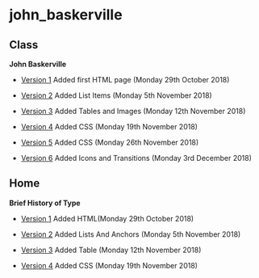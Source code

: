 # john_baskerville


## Class

<b>John Baskerville</b> 

- [Version 1](https://hopemcilroy.github.io/john_baskerville/baskerville1.html) 
Added first HTML page (Monday 29th October 2018)

- [Version 2](https://hopemcilroy.github.io/john_baskerville/baskerville2.html) 
Added List Items (Monday 5th November 2018)

- [Version 3](https://hopemcilroy.github.io/john_baskerville/baskerville3.html) 
Added Tables and Images (Monday 12th November 2018)

- [Version 4](https://hopemcilroy.github.io/john_baskerville/baskerville4.html) 
Added CSS (Monday 19th November 2018)

- [Version 5](https://hopemcilroy.github.io/john_baskerville/baskerville5.html) 
Added CSS (Monday 26th November 2018)

- [Version 6](https://hopemcilroy.github.io/john_baskerville/baskerville6.html) 
Added Icons and Transitions (Monday 3rd December 2018)


## Home


<b>Brief History of Type</b>

- [Version 1](https://hopemcilroy.github.io/john_baskerville/history1.html)
Added HTML(Monday 29th October 2018)

- [Version 2](https://hopemcilroy.github.io/john_baskerville/history2.html)
Added Lists And Anchors (Monday 5th November 2018)

- [Version 3](https://hopemcilroy.github.io/john_baskerville/history3.html)
Added Table (Monday 12th November 2018)

- [Version 4](https://hopemcilroy.github.io/john_baskerville/history4.html)
Added CSS (Monday 19th November 2018)